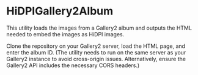 HiDPIGallery2Album
==================
This utility loads the images from a Gallery2 album and outputs the HTML needed to embed the images as HiDPI images.

Clone the repository on your Gallery2 server, load the HTML page, and enter the album ID. (The utility needs to run on the same server as your Gallery2 instance to avoid cross-origin issues. Alternatively, ensure the Gallery2 API includes the necessary CORS headers.)
